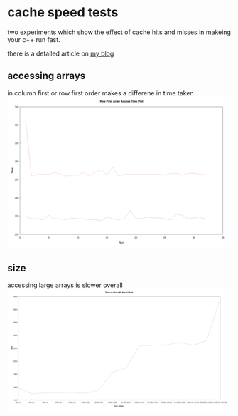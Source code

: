 # cache speed tests

two experiments which show the effect of cache hits and misses in makeing your c++ run fast.

there is a detailed article on [my blog](https://www.seanbutler.net/2024/03/27/size-speed-and-caches.html) 

## accessing arrays 
in column first or row first order makes a differene in time taken
![](/cache-row-col-exp.png)

## size
accessing large arrays is slower overall
![](/cache-size-skip-image.png)